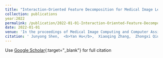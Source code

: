 ```yaml
---
title: "Interaction-Oriented Feature Decomposition for Medical Image Lesion Detection"
collection: publications
year:2022
permalink: /publication/2022-01-01-Interaction-Oriented-Feature-Decomposition-for-Medical-Image-Lesion-Detection
date: 2022-01-01
venue: 'In the proceedings of Medical Image Computing and Computer Assisted Intervention--MICCAI 2022: 25th International Conference, Singapore, September 18--22, 2022, Proceedings, Part III'
citation: ' Junyong Shen,  <b>Yan Hu</b>,  Xiaoqing Zhang,  Zhongxi Qiu,  Tingming Deng,  Yanwu Xu,  Jiang Liu, &quot;Interaction-Oriented Feature Decomposition for Medical Image Lesion Detection.&quot; In the proceedings of Medical Image Computing and Computer Assisted Intervention--MICCAI 2022: 25th International Conference, Singapore, September 18--22, 2022, Proceedings, Part III, 2022.'
---
```

Use [Google Scholar](https://scholar.google.com/scholar?q=Interaction+Oriented+Feature+Decomposition+for+Medical+Image+Lesion+Detection){:target="_blank"} for full citation